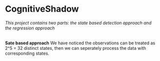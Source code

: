 # CognitiveShadow
###### This project contains two parts: the state based detection approach and the regression approach 

**Sate based approach** We have noticed the observations can be treated as 2^5 = 32 distinct states, then we can seperately process the data with corresponding states.


